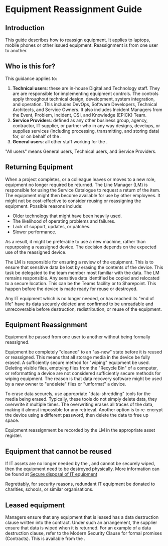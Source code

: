 # Equipment Reassignment Guide

## Introduction

This guide describes how to reassign equipment. It applies to laptops, mobile phones or other issued equipment. Reassignment is from one user to another.

## Who is this for?

This guidance applies to:

1.  **Technical users**: these are in-house Digital and Technology staff. They are are responsible for implementing equipment controls. The controls apply throughout technical design, development, system integration, and operation. This includes DevOps, Software Developers, Technical Architects, and Service Owners. It also includes Incident Managers from the Event, Problem, Incident, CSI, and Knowledge \(EPICK\) Team.
2.  **Service Providers**: defined as any other business group, agency, contractor, IT supplier, or partner who in any way designs, develops, or supplies services \(including processing, transmitting, and storing data\) for, or on behalf of the .
3.  **General users**: all other staff working for the .

"All users" means General users, Technical users, and Service Providers.

## Returning Equipment

When a project completes, or a colleague leaves or moves to a new role, equipment no longer required be returned. The Line Manager \(LM\) is responsible for using the Service Catalogue to request a return of the item. The equipment might then become available for use by other employees. It might not be cost-effective to consider reusing or reassigning the equipment. Possible reasons include:

-   Older technology that might have been heavily used.
-   The likelihood of operating problems and failures.
-   Lack of support, updates, or patches.
-   Slower performance.

As a result, it might be preferable to use a new machine, rather than repurposing a reassigned device. The decision depends on the expected use of the reassigned device.

The LM is responsible for ensuring a review of the equipment. This is to ensure that sensitive data be lost by erasing the contents of the device. This task be delegated to the team member most familiar with the data. The LM remains responsible. Any sensitive data identified be copied and relocated to a secure location. This can be the Teams facility or to Sharepoint. This happen before the device is made ready for reuse or destroyed.

Any IT equipment which is no longer needed, or has reached its "end of life" have its data securely deleted and confirmed to be unreadable and unrecoverable before destruction, redistribution, or reuse of the equipment.

## Equipment Reassignment

Equipment be passed from one user to another without being formally reassigned.

Equipment be completely "cleaned" to an "as-new" state before it is reused or reassigned. This means that all storage media in the device be fully erased. A sufficiently secure method for "wiping" equipment be used. Deleting visible files, emptying files from the "Recycle Bin" of a computer, or reformatting a device are not considered sufficiently secure methods for wiping equipment. The reason is that data recovery software might be used by a new owner to "undelete" files or "unformat" a device.

To erase data securely, use appropriate "data-shredding" tools for the media being erased. Typically, these tools do not simply delete data, they overwrite it multiple times. The overwriting erases all traces of the data, making it almost impossible for any retrieval. Another option is to re-encrypt the device using a different password, then delete the data to free up space.

Equipment reassignment be recorded by the LM in the appropriate asset register.

## Equipment that cannot be reused

If IT assets are no longer needed by the , and cannot be securely wiped, then the equipment need to be destroyed physically. More information can be found at [Secure disposal of IT equipment](secure-disposal-of-it-equipment.md)

Regrettably, for security reasons, redundant IT equipment be donated to charities, schools, or similar organisations.

## Leased equipment

Managers ensure that any equipment that is leased has a data destruction clause written into the contract. Under such an arrangement, the supplier ensure that data is wiped when it is returned. For an example of a data destruction clause, refer to the Modern Security Clause for formal promises \(Contracts\). This is available from the .

